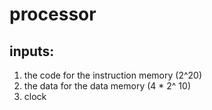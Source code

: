# processor 

## inputs: 
1. the code for the instruction memory (2^20)
2. the data for the data memory (4 * 2^ 10)
3. clock 
